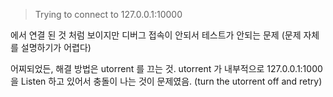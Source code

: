 
<blockquote>Trying to connect to 127.0.0.1:10000</blockquote>
에서 연결 된 것 처럼 보이지만 디버그 접속이 안되서 테스트가 안되는 문제
(문제 자체를 설명하기가 어렵다)

어찌되었든, 해결 방법은 utorrent 를 끄는 것. utorrent 가 내부적으로 127.0.0.1:1000 을 Listen 하고 있어서 충돌이 나는 것이 문제였음. (turn the utorrent off and retry)

&nbsp;